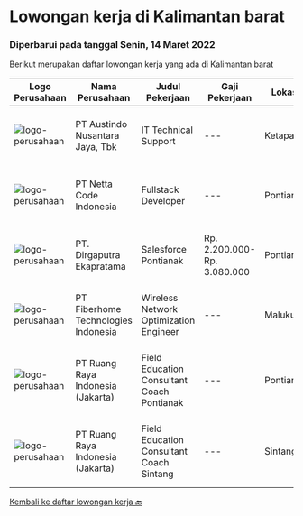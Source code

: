 
  # Lowongan kerja di Kalimantan barat

  ### Diperbarui pada tanggal Senin, 14 Maret 2022

  Berikut merupakan daftar lowongan kerja yang ada di Kalimantan barat

  |Logo Perusahaan | Nama Perusahaan | Judul Pekerjaan | Gaji Pekerjaan | Lokasi | Deskripsi | Tanggal diunggah | Pranala |
  | -------------- | --------------- | --------------- | --------- | --------- | -------------- | ------- | ----------- |
  |![logo-perusahaan](https://image-service-cdn.seek.com.au/0896e39d45fbef2356db0604c310cff566a227f1/ee4dce1061f3f616224767ad58cb2fc751b8d2dc)|PT Austindo Nusantara Jaya, Tbk|IT Technical Support|---|Ketapang|Qualifications: Minimum D3 or Bachelor Degree in Computer Science or Information Technology. Certification in any of IT professional qualification is...|Senin, 07 Maret 2022|https://www.jobstreet.co.id/id/job/it-technical-support-3810261?token=0~21d1a4e8-4591-4b11-b951-42bcc78eceb3&sectionRank=1&jobId=jobstreet-id-job-3810261|
|![logo-perusahaan](https://i.ibb.co/sqvTCh9/112815900-stock-vector-no-image-available-icon-flat-vector.webp)|PT Netta Code Indonesia|Fullstack Developer|---|Pontianak|Kualifikasi : Memiliki komunikasi dan team work yang baik Memahami pemograman web Memahami HTML, CSS, Javascript dan JQuery Berpengaaman menggunakan...|Selasa, 08 Maret 2022|https://www.jobstreet.co.id/id/job/fullstack-developer-3813701?token=0~21d1a4e8-4591-4b11-b951-42bcc78eceb3&sectionRank=2&jobId=jobstreet-id-job-3813701|
|![logo-perusahaan](https://image-service-cdn.seek.com.au/a71451f94042b4052b95dffd920b0bf37fcefb66/ee4dce1061f3f616224767ad58cb2fc751b8d2dc)|PT. Dirgaputra Ekapratama|Salesforce Pontianak|Rp. 2.200.000-Rp. 3.080.000|Pontianak|Persyaratan :1. Pendidikan minimal SMA / Diploma / Sederajat2. Usia maksimal 35 tahun3. Memiliki pengalaman 1 tahun di bidang Automotive atau...|Rabu, 02 Maret 2022|https://www.jobstreet.co.id/id/job/salesforce-pontianak-3791968?token=0~21d1a4e8-4591-4b11-b951-42bcc78eceb3&sectionRank=3&jobId=jobstreet-id-job-3791968|
|![logo-perusahaan](https://image-service-cdn.seek.com.au/75a0e137cbbbb6119c508c6dc1464d0ff9ef547b/ee4dce1061f3f616224767ad58cb2fc751b8d2dc)|PT Fiberhome Technologies Indonesia|Wireless Network Optimization Engineer|---|Maluku|Job Responsibility:1. Responsible for SSV test.2. Responsible  for outputting SSV report.3. Coordinate with wireless problem analysis and test.Job...|Kamis, 24 Februari 2022|https://www.jobstreet.co.id/id/job/wireless-network-optimization-engineer-3790721?token=0~21d1a4e8-4591-4b11-b951-42bcc78eceb3&sectionRank=4&jobId=jobstreet-id-job-3790721|
|![logo-perusahaan](https://image-service-cdn.seek.com.au/7eee59ea5934120f389dd02961ddcb6b62946481/ee4dce1061f3f616224767ad58cb2fc751b8d2dc)|PT Ruang Raya Indonesia (Jakarta)|Field Education Consultant Coach Pontianak|---|Pontianak|Ruangguru is a tech-enabled education company that provides a one-stop learning experience for students to have better access to quality content and...|Kamis, 10 Maret 2022|https://www.jobstreet.co.id/id/job/field-education-consultant-coach-pontianak-1030728063?token=0~21d1a4e8-4591-4b11-b951-42bcc78eceb3&sectionRank=5&jobId=jobstreet-id-job-1030728063|
|![logo-perusahaan](https://image-service-cdn.seek.com.au/7eee59ea5934120f389dd02961ddcb6b62946481/ee4dce1061f3f616224767ad58cb2fc751b8d2dc)|PT Ruang Raya Indonesia (Jakarta)|Field Education Consultant Coach Sintang|---|Sintang|Ruangguru is a tech-enabled education company that provides a one-stop learning experience for students to have better access to quality content and...|Kamis, 10 Maret 2022|https://www.jobstreet.co.id/id/job/field-education-consultant-coach-sintang-1030728082?token=0~21d1a4e8-4591-4b11-b951-42bcc78eceb3&sectionRank=6&jobId=jobstreet-id-job-1030728082|


  [Kembali ke daftar lowongan kerja 🔙](../README.md#daftar-lowongan-kerja)
  